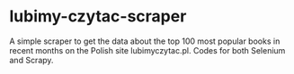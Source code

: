 # lubimy-czytac-scraper
A simple scraper to get the data about the top 100 most popular books in recent months on the Polish site lubimyczytac.pl. Codes for both Selenium and Scrapy. 
